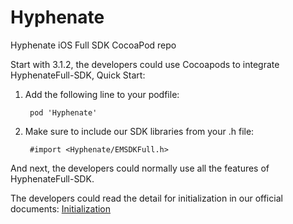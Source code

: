 # Hyphenate


Hyphenate iOS Full SDK CocoaPod repo

Start with 3.1.2, the developers could use Cocoapods to integrate HyphenateFull-SDK, Quick Start:

1. Add the following line to your podfile:

		pod 'Hyphenate'
		
2. Make sure to include our SDK libraries from your .h file:

		#import <Hyphenate/EMSDKFull.h>
		
And next, the developers could normally use all the features of HyphenateFull-SDK.

The developers could read the detail for initialization in our official documents: [Initialization](http://docs.hyphenate.io/im/iosclientintegration/iossdkimport)